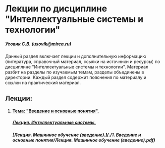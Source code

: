 Лекции по дисциплине "Интеллектуальные системы и технологии"
======================
##### Усовик С.В. (usovik@mirea.ru)

Данный раздел включает лекции и дополнительную информацию (литература, справочный материал, ссылки на источники и ресурсы) по дисциплине "Интеллектуальные системы и технологии". Материал разбит на разделы по изучаемым темам, разделы объединены в директории. Каждый раздел содержит пояснения по материалу и ссылки на практический материал.

Лекции:
----

1. #### [Тема: "Введение и основные понятия".](/Lectures/ReadMe.md)

   ##### 	[Лекция. Интеллектуальные системы.](https://github.com/SergUSProject/IntelligentSystemsAndTechnologies/blob/dbd6d3f56b1d7e723566a822036939b560309c16/Lectures/1.%20%D0%92%D0%B2%D0%B5%D0%B4%D0%B5%D0%BD%D0%B8%D0%B5%20%D0%B8%20%D0%BE%D1%81%D0%BD%D0%BE%D0%B2%D0%BD%D1%8B%D0%B5%20%D0%BF%D0%BE%D0%BD%D1%8F%D1%82%D0%B8%D1%8F/%D0%9B%D0%B5%D0%BA%D1%86%D0%B8%D1%8F.%20%D0%98%D0%BD%D1%82%D0%B5%D0%BB%D0%BB%D0%B5%D0%BA%D1%82%D1%83%D0%B0%D0%BB%D1%8C%D0%BD%D1%8B%D0%B5%20%D1%81%D0%B8%D1%81%D1%82%D0%B5%D0%BC%D1%8B.pdf)

   ##### 	[Лекция. Машинное обучение (введение).](./1. Введение и основные понятия/Лекция. Машинное обучение (введение).pdf)

   

   
